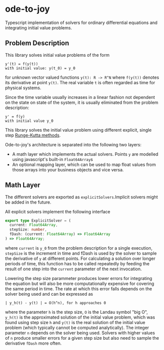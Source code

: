 ode-to-joy
==========

Typescript implementation of solvers for ordinary differential equations
and integrating initial value problems.


Problem Description
-------------------

This library solves initial value problems of the form

```
y'(t) = f(y(t))
with initial value: y(t_0) = y_0
```

for unknown vector valued functions `y(t): R -> R^N` where `f(y(t))` denotes
its derivative at point `y(t)`. The real variable `t` is often regarded as
time for physical systems.

Since the time variable usually increases in a linear fashion not dependent
on the state on state of the system, it is usually eliminated from the
problem description:

```
y' = f(y)
with initial value y_0
```

This library solves the initial value problem using different explicit, single step [Runge-Kutta methods](https://en.wikipedia.org/wiki/Runge%E2%80%93Kutta_methods).

Ode-to-joy's architecture is separated into the following two layers:

- A math layer which implements the actual solvers. Points `y` are modelled using javascript's built-in `Float64Array`s
- An optional mapping layer, which can be used to map float values from those
arrays into your business objects and vice versa.


Math Layer
----------

The different solvers are exported as `explicitSolvers`.Implicit solvers might be added in the future.

All explicit solvers implement the following interface

```typescript
export type ExplicitSolver = (
  current: Float64Array,
  stepSize: number,
  fDash: (current: Float64Array) => Float64Array
) => Float64Array;
```

where `current` is `y_0` from the problem description
for a single execution, `stepSize` is the increment in time and fDash is used by the solver to sample the derivative of `y` at different points. For calculating a solution over longer periods of time, this function has to be called repeatedly by feeding the result of one step into the `current` parameter of the next invocation.

Lowering the step size parammeter produces lower errors for integrating the equation but will also be more computationally expensive for covering the same period in time. The rate at which this error falls depends on the solver being used and can be expressed as

```
| y_h(t) - y(t) | = O(h^n), for h approaches 0
```

where the parameter `h` is the step size, `O` is the Landau symbol
"big O", `y_h(t)` is the approximated solution of the initial value
problem, which was found using step size `h` and `y(t)` is the real solution of the initial value problem (which typically cannot be computed analytically). The integer parameter `n` depends on the solver being used. Solvers with higher values of `n` produce smaller errors for a given step size but also need to sample the derivative `fDash` more often.

